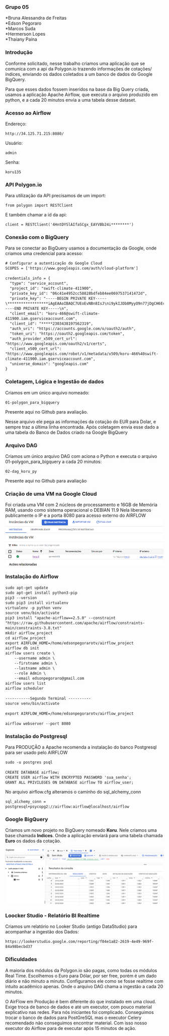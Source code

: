 ### Grupo 05<br>
*Bruna Alessandra de Freitas<br>
*Edson Pegoraro<br>
*Marcos Suda<br>
*Hermerson Lopes<br>
*Thaiany Paina

### Introdução <br>
Conforme solicitado, nesse trabalho criamos uma aplicação que se comunica com a api da Polygon.io trazendo informações de cotações/índices, enviando os dados coletados a um banco de dados do Google BigQuery.<br>

Para que esses dados fossem inseridos na base da Big Query criada, usamos a aplicação Apache Airflow, que executa o arquivo produzido em python, e a cada 20 minutos envia a uma tabela desse dataset.<br>

### Acesso ao Airflow
Endereço:
```
http://34.125.71.215:8080/
```
Usuário:
```
admin
```
Senha:
```
koru135
```


### API Polygon.io
Para utilização da API precisamos de um import:
```
from polygon import RESTClient
```
E também chamar a id da api:
```
client = RESTClient('4HntDYSlAIfaSCgx_EAYVBb24i********')
```
### Conexão com o BigQuery
Para se conectar ao BigQuery usamos a documentação da Google, onde criamos uma credencial para acesso:
```
# Configurar a autenticação do Google Cloud
SCOPES = ['https://www.googleapis.com/auth/cloud-platform']

credentials_info = {
  "type": "service_account",
  "project_id": "swift-climate-411900",
  "private_key_id": "06c41e4952cc58828bdfeb84ee0697537141472d",
  "private_key": "-----BEGIN PRIVATE KEY-----\******************iAgEAAoIBAQC7UEoEvNBn8IsJ\ni9ykIJDb8MyyO9n77jDgCH6EcmL374qDEYARcCS/gh9hi6SMrqilD5c0Z9q/ayDM\nS5VJZFAoxSxKL1ErH97cMmAtEMpygcaYoiBn/6zzz4mQaQUsiJX7dqIbbjgR/RHp\nm1/xkh51eFGN+BdDUmK13js7DKISmnmGpueCi3Qf6swaCM8O1m+E2wzrCpX8HHA1\ngXoKtpZwUXtGfnHkaFSBG2BxzHxJP07igQVO22fISLtIar9tKCp3HYSHUiOrYauA\nu5b5uOvsdHkBqt5DoKkk4b1svTL2HywQRDWzFkv+u/E5T9z3r61pO20sqxw6Nj+a\nrlm3V617AgMBAAECggEAKqwF0MJ679LaudgE8dcBaTmYSFpeNIh01fTZba7pYPZP\nJcDM3iwgEwi/wWcgm3QGs2Oz3Jp0OPtcw23MmqWhpUgV6OiSozJlgOBxDJMwq5lo\n9siofUi/y+NRwXZLWXPcRyclkv4vA9oVRJTC7LOPAM/iNGd6VTnlhu0TrUYZfgcT\nNahkbdfb6EfHM/MUHknmEwGuhAq1Y8Nhxp1isPrOlxx0vl3Wyk6wOujfNFT/7OfU\nKgise7iiNKK28FYCDWeBaaXFlPj28WqyJLqq15xpOHA6KzN+E+QzvxT66BU0wE1/\n9Wt763cJKO7mOVf+A0FQPaRtYqKfh6euFEo8FVlLwQKBgQDconH/iS2twjhC7OlT\nPhk7STVN6KBgmRYXbEoyf+gZsB3joxGv1f6bHTKuvqpCYL2Q6fSkGOFj+Vlc9PQ2\nbegQWDHapnqSn6tBigrscEqhzddd2oigdLnkUgO+FV0mcZMbVhLJJXIw+wp0WgYu\nUHMsAu5/wJNC7gM3WzdWcze1sQKBgQDZVowuaJv**********************nNNfIyaQBVJItCl0Q7bS/tQc2maZ0/1DsnLsLTJdR32FMX2GBs+GTU/yDzMVkffv3\n6etH54KlQb1U2Bflr0/8syrq6yS1Am8MdYwbZh5ijQmIhx2pHFNRtyceVzVWmdGb\n+/hcZtck6wKBgEeHhsvgrmV55QGViyOIq2d0GYrzkyMeHnJjkj6DBz1kwpvtXyuR\nhiTFt4u9lrdEY9DaeIzG4DOoQFeJtq76vNSnsyn+9RgaGcx6s4Xp9dg1QtBTrB3R\nGf8ys7HpfTScd6PSKO77a+UDTmVgVkanoF8xaB8U0OlO/s3wjaVCX1pRAoGAfyVG\ntQ+1x45M/9wfV1oeeRroB23hnmSofXpIksqEC9MyAO+DKpglmdGJ+sNAwklrSkEW\nm7GfBOKtxUQ3gu19FfeYTnLJN9UMRyit4E7r+0nOPYh90n0RSkB25x/RRaO624sZ\nAB5pwDXKUfjZvUk45SFE3VcfeR5bpelujoALdSkCgYAO5sALTFIYOlD/Gl3j3Gml\nU2qTteVMcFVPItv2k8Gw4txeZPIyNTR44PKPKj7hWapJNKiwsZvSkXVktwR+VmyF\nRgUdTgmAUFtJ+q1tZif+YVNh7zsNZLPHUCojqxVp9rrj57sGT/FzK5FQrQiBScbQkzpu2zfBqkUgW9Ukojug9g==\n-----END PRIVATE KEY-----\n",
  "client_email": "koru-466@swift-climate-411900.iam.gserviceaccount.com",
  "client_id": "*****2303438197562319",
  "auth_uri": "https://accounts.google.com/o/oauth2/auth",
  "token_uri": "https://oauth2.googleapis.com/token",
  "auth_provider_x509_cert_url": "https://www.googleapis.com/oauth2/v1/certs",
  "client_x509_cert_url": "https://www.googleapis.com/robot/v1/metadata/x509/koru-466%40swift-climate-411900.iam.gserviceaccount.com",
  "universe_domain": "googleapis.com"
}
```

### Coletagem, Lógica e Ingestão de dados
Criamos em um único arquivo nomeado:
```
01-polygon_para_bigquery
```
Presente aqui no Github para avaliação.

Nesse arquivo ele pega as informações da cotação do EUR para Dolar, e sempre traz a última linha encontrada. Após coletagem envia esse dado a uma tabela do Banco de Dados criado na Google BigQuery

### Arquivo DAG
Criamos um único arquivo DAG com aciona o Python e executa o arquivo 01-polygon_para_bigquery a cada 20 minutos:
```
02-dag_koru_py
```
Presente aqui no Github para avaliação
### Criação de uma VM na Google Cloud
Foi criada uma VM com 2 núcleos de processamento e 16GB de Memória RAM, usando como sistema operacional o DEBIAN 11.9
Nela liberamos publicamente o IP e a porta 8080 para acesso externo do AIRFLOW
<img src="googlecloud.png">
### Instalação do Airflow
```
sudo apt-get update
sudo apt-get install python3-pip
pip3 --version
sudo pip3 install virtualenv
virtualenv -p python venv
source venv/bin/activate
pip3 install "apache-airflow==2.5.0" --constraint "https://raw.githubusercontent.com/apache/airflow/constraints-main/constraints-3.8.txt"
mkdir airflow_project
cd airflow_project
export AIRFLOW_HOME=/home/edsonpegorarotv/airflow_project
airflow db init
airflow users create \
    --username admin \
    --firstname admin \
    --lastname admin \
    --role Admin \
    --email edsonpegoraro@gmail.com
airflow users list
airflow scheduler

-----------Segundo Terminal ----------
source venv/bin/activate

export AIRFLOW_HOME=/home/edsonpegorarotv/airflow_project

airflow webserver --port 8080
```
### Instalação do Postgresql

Para PRODUÇÃO a Apache recomenda a instalação do banco Postgresql para ser usado pelo AIRFLOW

```
sudo -u postgres psql 

CREATE DATABASE airflow;
CREATE USER airflow WITH ENCRYPTED PASSWORD 'sua_senha';
GRANT ALL PRIVILEGES ON DATABASE airflow TO airflow_user;
```

No arquivo airflow.cfg alteramos o caminho do  sql_alchemy_conn
```
sql_alchemy_conn = postgresql+psycopg2://airflow:airflow@localhost/airflow 
```

### Google BigQuery

Criamos um novo projeto no BigQuery nomeado <b>Koru</b>. Nele criamos uma base chamada <b>Indices</b>. Onde a aplicação enviará para uma tabela chamada <b>Euro</b> os dados da cotação.

<img src="bigquery.png">

### Loocker Studio - Relatório BI Realtime

Criamos um relatório no Looker Studio (antigo DataStudio) para acompanhar a ingestão dos Dados:

```
https://lookerstudio.google.com/reporting/f04e1a82-2619-4e49-969f-84a98becbd37
```

### Dificuldades
A maioria dos módulos da Polygon.io são pagas, como todas os módulos Real Time. Escolhemos o Euro para Dólar, por ser free, porém é um dado diário e não minuto a minuto. Configuramos ele como se fosse realtime com intuito acadêmico apenas. Onde o arquivo DAG chama a ingestão a cada 20 minutos.

O AirFlow em Produção é bem diferente do que instalado em uma cloud. Exige troca de banco de dados e até um executor, com pouco material explicativo nas redes. Para nós iniciantes foi complicado. Conseguimos trocar o banco de dados para PostGreSQL mas o executor Celery recomendado não conseguimos encontrar material. Com isso nosso executor do Airflow para de executar após 15 minutos de ação.